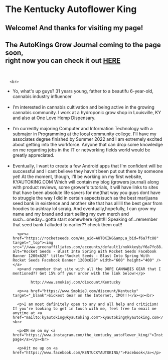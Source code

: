 <!DOCTYPE html> <meta charset="UTF-8">
<html><head>

      
</head><body>

<p><h1>The Kentucky Autoflower King</h1></p>
<p><h2>Welcome! And thanks for visiting my page!</h2></p>

<p><h2>The AutoKings Grow Journal coming to the page soon, <br> right now you can check it out <a href="https://thekyautoking.blogspot.com">HERE</a></h2></p>
<br>

      <br>
<ul>
       <li>Yo, what's up guys? 31 years young, father to a beautifu 6-year-old, cannabis industry influencer</li><br>
       <li>I’m interested in cannabis cultivation and being active in the growing cannabis community. I work at a hydroponic grow shop in Louisville, KY and 
      also at One Love Hemp Dispensary.</li><br>
      <li>I’m currently majoring Computer and Information Technology with a submajor in Programming at the local community college. I'll have my associates degree
      finished by Summer 2022 and I am extremely excited about getting into the workforce. Anyone that can drop some knowledge on me regarding jobs in the IT or networking fields
      world would be greatly appreciated.</li><br>
      <li>Eventually, I want to create a few Android apps that I'm confident will be successful and I cant believe they havn't been put out there by someone yet! At the moment,
      though, I'll be working on my first website,        KYAUTOKING.COM          Which will contain my blog (growers journal) along with product reviews, some grower's tutorials,       it will have links to sites that have been absolute life savers for me(that way you guys dont have to struggle the way I did in certain aspects)such as the best             marijuana seed bank in existence and another site that has allllll the best gear from hoodies to ashtray lol scraig.  And eventually,hopefully, I can grow my name and my           brand and start selling my own merch and such...oneday...gotta start somewhere right!!! Speaking of...remember that seed bank I alluded to earlier?? check them out!!
           

<br>

      <p><a href="https://rocketseeds.com/#a_aid=AUTOKING&amp;a_bid=f6a7fc88" target="_top"><img src="//www.greenaffiliates.com/accounts/default1/nxkkkeyb/f6a7fc88.jpg" alt="Rocket Seeds - Blast Into Spring With Rocket Seeds Facebook Banner 1200x628" title="Rocket Seeds - Blast Into Spring With Rocket Seeds Facebook Banner 1200x628" width="600" height="400" /></a>
      <p>and remember that site with all the DOPE CANNABIS GEAR that I mentioned?? Get 15% off your order with the link below!</p>
            
            http://www.smokiej.com/discount/Kentucky
            
      <p><a href="https://www.SmokieJ.com/discount/Kentucky" target="_blank">Sickest Gear on the Internet, IMO!!!</a><p><br>
      
      <p>I am most definitely open to any and all help and criticism! If you're looking to get in touch with me, feel free to email me anytime at <a href="mailto:kyautoking@kyautoking.com">kyautoking@kyautoking.com</a><br>
   
      <p>DM me on my <a href="https://www.instagram.com/the_kentucky_autoflower_king/">Instagram page</a></p><br>

      <p>Hit me up on <a href="https://www.facebook.com/KENTUCKYAUTOKING/">Facebook</a></p>


</body>
</html>

<!---
Bdavidson024/Bdavidson024 is a ✨ special ✨ repository because its `README.md` (this file) appears on your GitHub profile.
You can click the Preview link to take a look at your changes.
--->
